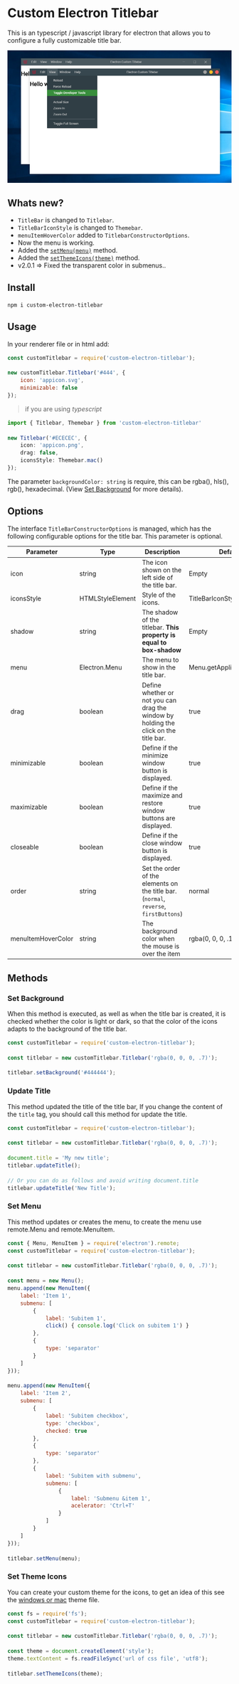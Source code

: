 # Custom Electron Titlebar

This is an typescript / javascript library for electron that allows you to configure a fully customizable title bar.

![Windows](images/windows.png)

## Whats new?
- `TitleBar` is changed to `Titlebar`.
- `TitleBarIconStyle` is changed to `Themebar`.
- `menuItemHoverColor` added to `TitlebarConstructorOptions`.
- Now the menu is working.
- Added the [`setMenu(menu)`](#set-menu) method.
- Added the [`setThemeIcons(theme)`](#set-theme-icons) method.
- v2.0.1 => Fixed the transparent color in submenus..

## Install

```
npm i custom-electron-titlebar
```

## Usage

In your renderer file or in html add:

```js
const customTitlebar = require('custom-electron-titlebar');

new customTitlebar.Titlebar('#444', {
	icon: 'appicon.svg',
	minimizable: false
});
```

> if you are using _typescript_
```ts
import { Titlebar, Themebar } from 'custom-electron-titlebar'

new Titlebar('#ECECEC', {
	icon: 'appicon.png',
	drag: false,
	iconsStyle: Themebar.mac()
});
```

The parameter `backgroundColor: string` is require, this can be rgba(), hls(), rgb(), hexadecimal.
(View [Set Background](#set-background) for more details).

## Options

The interface `TitleBarConstructorOptions` is managed, which has the following configurable options for the title bar. This parameter is optional.

| Parameter          | Type             | Description                                                                           | Default                   |
| ------------------ | ---------------- | ------------------------------------------------------------------------------------- | ------------------------- |
| icon               | string           | The icon shown on the left side of the title bar.                                     | Empty                     |
| iconsStyle         | HTMLStyleElement | Style of the icons.                                                                   | TitleBarIconStyle.win()   |
| shadow             | string           | The shadow of the titlebar. **This property is equal to box-shadow**                  | Empty                     |
| menu               | Electron.Menu    | The menu to show in the title bar.                                                    | Menu.getApplicationMenu() |
| drag               | boolean          | Define whether or not you can drag the window by holding the click on the title bar.  | true                      |
| minimizable        | boolean          | Define if the minimize window button is displayed.                                    | true                      |
| maximizable        | boolean          | Define if the maximize and restore window buttons are displayed.                      | true                      |
| closeable          | boolean          | Define if the close window button is displayed.                                       | true                      |
| order              | string           | Set the order of the elements on the title bar. (`normal`, `reverse`, `firstButtons`) | normal                    |
| menuItemHoverColor | string           | The background color when the mouse is over the item                                  | rgba(0, 0, 0, .14)           |

## Methods

### Set Background

When this method is executed, as well as when the title bar is created, it is checked whether the color is light or dark, so that the color of the icons adapts to the background of the title bar.

```js
const customTitlebar = require('custom-electron-titlebar');

const titlebar = new customTitlebar.Titlebar('rgba(0, 0, 0, .7)');

titlebar.setBackground('#444444');
```

### Update Title

This method updated the title of the title bar, If you change the content of the `title` tag, you should call this method for update the title.

```js
const customTitlebar = require('custom-electron-titlebar');

const titlebar = new customTitlebar.Titlebar('rgba(0, 0, 0, .7)');

document.title = 'My new title';
titlebar.updateTitle();

// Or you can do as follows and avoid writing document.title
titlebar.updateTitle('New Title');
```

### Set Menu

This method updates or creates the menu, to create the menu use remote.Menu and remote.MenuItem.

```js
const { Menu, MenuItem } = require('electron').remote;
const customTitlebar = require('custom-electron-titlebar');

const titlebar = new customTitlebar.Titlebar('rgba(0, 0, 0, .7)');

const menu = new Menu();
menu.append(new MenuItem({
	label: 'Item 1',
	submenu: [
		{
			label: 'Subitem 1',
			click() { console.log('Click on subitem 1') }
		},
		{
			type: 'separator'
		}
	]
}));

menu.append(new MenuItem({
	label: 'Item 2',
	submenu: [
		{
			label: 'Subitem checkbox',
			type: 'checkbox',
			checked: true
		},
		{
			type: 'separator'
		},
		{
			label: 'Subitem with submenu',
			submenu: [
				{
					label: 'Submenu &item 1',
					acelerator: 'Ctrl+T'
				}
			]
		}
	]
}));

titlebar.setMenu(menu);
```

### Set Theme Icons
You can create your custom theme for the icons, to get an idea of this see the [windows or mac](https://github.com/AlexTorresSk/custom-electron-titlebar/tree/master/lib/css/themes) theme file.

```js
const fs = require('fs');
const customTitlebar = require('custom-electron-titlebar');

const titlebar = new customTitlebar.Titlebar('rgba(0, 0, 0, .7)');

const theme = document.createElement('style');
theme.textContent = fs.readFileSync('url of css file', 'utf8');

titlebar.setThemeIcons(theme);
```